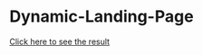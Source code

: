 # Dynamic-Landing-Page

[Click here to see the result](https://yauheni-beiduk.github.io/Dynamic-Landing-Page/)
